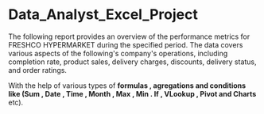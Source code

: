 # Data_Analyst_Excel_Project

The following report provides an overview of the performance metrics for FRESHCO HYPERMARKET during the specified period. 
The data covers various aspects of the following's 
company's operations, 
including completion rate, 
product sales, 
delivery charges, 
discounts, 
delivery status, 
and order ratings.

With the help of various types of **formulas , agregations and conditions like (Sum , Date , Time , Month , Max , Min . If , VLookup , Pivot and Charts** etc).
      
